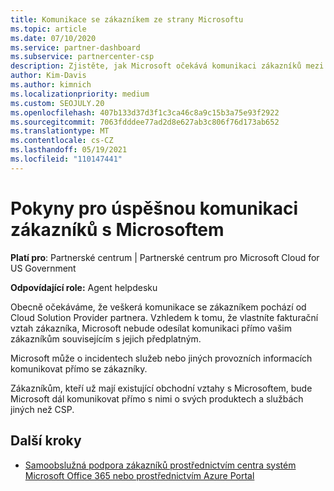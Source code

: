 ```yaml
---
title: Komunikace se zákazníkem ze strany Microsoftu
ms.topic: article
ms.date: 07/10/2020
ms.service: partner-dashboard
ms.subservice: partnercenter-csp
description: Zjistěte, jak Microsoft očekává komunikaci zákazníků mezi zákazníky a partnery v Cloud Solution Provider programu.
author: Kim-Davis
ms.author: kimnich
ms.localizationpriority: medium
ms.custom: SEOJULY.20
ms.openlocfilehash: 407b133d37d3f1c3ca46c8a9c15b3a75e93f2922
ms.sourcegitcommit: 7063fdddee77ad2d8e627ab3c806f76d173ab652
ms.translationtype: MT
ms.contentlocale: cs-CZ
ms.lasthandoff: 05/19/2021
ms.locfileid: "110147441"
---
```

# <a name="guidelines-for-successful-customer-communication-with-microsoft"></a>Pokyny pro úspěšnou komunikaci zákazníků s Microsoftem

**Platí pro**: Partnerské centrum | Partnerské centrum pro Microsoft Cloud for US Government

**Odpovídající role:** Agent helpdesku

Obecně očekáváme, že veškerá komunikace se zákazníkem pochází od Cloud Solution Provider partnera. Vzhledem k tomu, že vlastníte fakturační vztah zákazníka, Microsoft nebude odesílat komunikaci přímo vašim zákazníkům souvisejícím s jejich předplatným.

Microsoft může o incidentech služeb nebo jiných provozních informacích komunikovat přímo se zákazníky.

Zákazníkům, kteří už mají existující obchodní vztahy s Microsoftem, bude Microsoft dál komunikovat přímo s nimi o svých produktech a službách jiných než CSP.

## <a name="next-steps"></a>Další kroky

- [Samoobslužná podpora zákazníků prostřednictvím centra systém Microsoft Office 365 nebo prostřednictvím Azure Portal](customer-self-support.md)